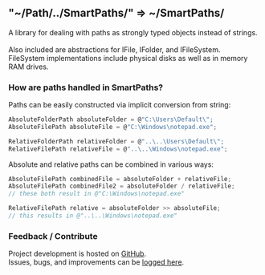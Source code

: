 ﻿## "~/Path/../SmartPaths/"  => ~/SmartPaths/

A library for dealing with paths as strongly typed objects instead of strings.\
\
Also included are abstractions for IFile, IFolder, and IFileSystem.\
FileSystem implementations include physical disks as well as in memory RAM drives.

### How are paths handled in SmartPaths?

Paths can be easily constructed via implicit conversion from string:

```C#
AbsoluteFolderPath absoluteFolder = @"C:\Users\Default\";
AbsoluteFilePath absoluteFile = @"C:\Windows\notepad.exe";

RelativeFolderPath relativeFolder = @"..\..\Users\Default\";
RelativeFilePath relativeFile = @"..\..\Windows\notepad.exe";
```

Absolute and relative paths can be combined in various ways:

```C#
AbsoluteFilePath combinedFile = absoluteFolder + relativeFile; 
AbsoluteFilePath combinedFile2 = absoluteFolder / relativeFile; 
// these both result in @"C:\Windows\notepad.exe"

RelativeFilePath relative = absoluteFolder >> absoluteFile;
// this results in @"..\..\Windows\notepad.exe"
```

### Feedback / Contribute

Project development is hosted on [GitHub](https://github.com/EddieGarmon/SmartPaths).\
Issues, bugs, and improvements can be [logged here](https://github.com/EddieGarmon/SmartPaths/issues).